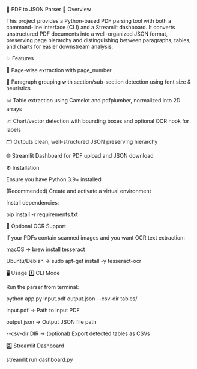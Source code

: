 📄 PDF to JSON Parser
📌 Overview

This project provides a Python-based PDF parsing tool with both a command-line interface (CLI) and a Streamlit dashboard.
It converts unstructured PDF documents into a well-organized JSON format, preserving page hierarchy and distinguishing between paragraphs, tables, and charts for easier downstream analysis.

✨ Features

📑 Page-wise extraction with page_number

📝 Paragraph grouping with section/sub-section detection using font size & heuristics

📊 Table extraction using Camelot and pdfplumber, normalized into 2D arrays

📈 Chart/vector detection with bounding boxes and optional OCR hook for labels

🗂️ Outputs clean, well-structured JSON preserving hierarchy

🌐 Streamlit Dashboard for PDF upload and JSON download

⚙️ Installation

Ensure you have Python 3.9+ installed

(Recommended) Create and activate a virtual environment

Install dependencies:

pip install -r requirements.txt

🔹 Optional OCR Support

If your PDFs contain scanned images and you want OCR text extraction:

macOS → brew install tesseract

Ubuntu/Debian → sudo apt-get install -y tesseract-ocr

🖥️ Usage
1️⃣ CLI Mode

Run the parser from terminal:

python app.py input.pdf output.json --csv-dir tables/


input.pdf → Path to input PDF

output.json → Output JSON file path

--csv-dir DIR → (optional) Export detected tables as CSVs

2️⃣ Streamlit Dashboard


streamlit run dashboard.py

